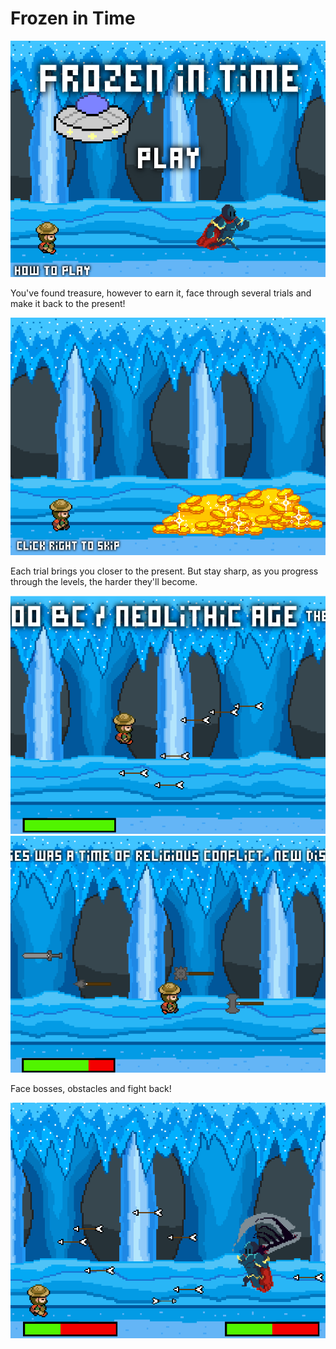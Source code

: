 <h1> Frozen in Time </h1>
<img src = "https://raw.githubusercontent.com/ThomasHsu512/Frozen-in-Time-Game-/master/Frozen%20in%20Time/Title%20screenshot%202.png" >
<p> You've found treasure, however to earn it, face through several trials and make it back to the present! </p>
<img src = "https://raw.githubusercontent.com/ThomasHsu512/Frozen-in-Time-Game-/master/Frozen%20in%20Time/foundtreasure.png" >
<p> Each trial brings you closer to the present. But stay sharp, as you progress through the levels, the harder they'll become. </p>
<img src = "https://raw.githubusercontent.com/ThomasHsu512/Frozen-in-Time-Game-/master/Frozen%20in%20Time/level1gp.png" >
<img src = "https://raw.githubusercontent.com/ThomasHsu512/Frozen-in-Time-Game-/master/Frozen%20in%20Time/level2gp.png" >
<p> Face bosses, obstacles and fight back! </p>
<img src = "https://raw.githubusercontent.com/ThomasHsu512/Frozen-in-Time-Game-/master/Frozen%20in%20Time/gameplay.png" >
